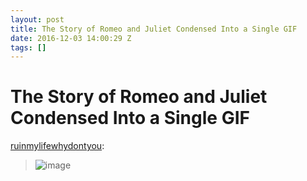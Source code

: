```yaml
---
layout: post
title: The Story of Romeo and Juliet Condensed Into a Single GIF
date: 2016-12-03 14:00:29 Z
tags: []
---
```

# The Story of Romeo and Juliet Condensed Into a Single GIF

[ruinmylifewhydontyou](http://ruinmylifewhydontyou.tumblr.com/post/104479208925/the-story-of-romeo-and-juliet-condensed-into-a):

> ![image](https://66.media.tumblr.com/025ab4268526ace96c3c3d0340a1bc3f/tumblr_inline_pk53hs5eeh1snpcgy_540.gif)
